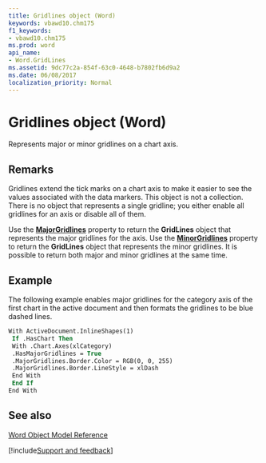 ```yaml
---
title: Gridlines object (Word)
keywords: vbawd10.chm175
f1_keywords:
- vbawd10.chm175
ms.prod: word
api_name:
- Word.GridLines
ms.assetid: 9dc77c2a-854f-63c0-4648-b7802fb6d9a2
ms.date: 06/08/2017
localization_priority: Normal
---
```



# Gridlines object (Word)

Represents major or minor gridlines on a chart axis.


## Remarks

 Gridlines extend the tick marks on a chart axis to make it easier to see the values associated with the data markers. This object is not a collection. There is no object that represents a single gridline; you either enable all gridlines for an axis or disable all of them.

Use the  **[MajorGridlines](Word.Axis.MajorGridlines.md)** property to return the **GridLines** object that represents the major gridlines for the axis. Use the **[MinorGridlines](Word.Axis.MinorGridlines.md)** property to return the **GridLines** object that represents the minor gridlines. It is possible to return both major and minor gridlines at the same time.


## Example

The following example enables major gridlines for the category axis of the first chart in the active document and then formats the gridlines to be blue dashed lines.


```vb
With ActiveDocument.InlineShapes(1) 
 If .HasChart Then 
 With .Chart.Axes(xlCategory) 
 .HasMajorGridlines = True 
 .MajorGridlines.Border.Color = RGB(0, 0, 255) 
 .MajorGridlines.Border.LineStyle = xlDash 
 End With 
 End If 
End With
```


## See also



[Word Object Model Reference](overview/Word/object-model.md)

[!include[Support and feedback](~/includes/feedback-boilerplate.md)]